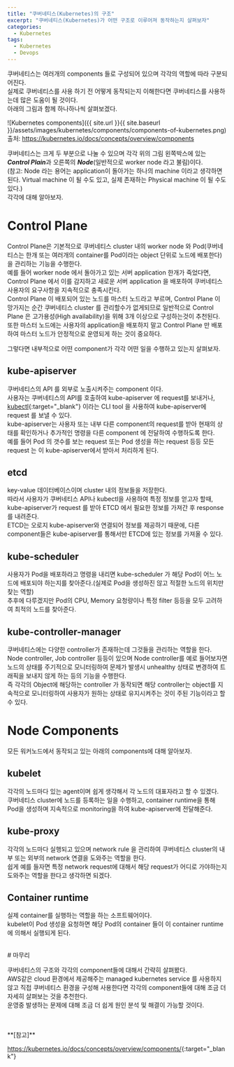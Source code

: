 ```yaml
---
title: "쿠버네티스(Kubernetes)의 구조"
excerpt: "쿠버네티스(Kubernetes)가 어떤 구조로 이루어져 동작하는지 살펴보자"
categories:
  - Kubernetes
tags:
  - Kubernetes
  - Devops
---
```


쿠버네티스는 여러개의 components 들로 구성되어 있으며 각각의 역할에 따라 구분되어진다.  
실제로 쿠버네티스를 사용 하기 전 어떻게 동작되는지 이해한다면 쿠버네티스를 사용하는데 많은 도움이 될 것이다.  
아래의 그림과 함께 하나하나씩 살펴보겠다.  

![Kubernetes components]({{ site.url }}{{ site.baseurl }}/assets/images/kubernetes/components/components-of-kubernetes.png)
출처: https://kubernetes.io/docs/concepts/overview/components

쿠버네티스는 크게 두 부분으로 나눌 수 있으며 각각 위의 그림 왼쪽박스에 있는 ***Control Plain***과 오른쪽의 ***Node***(일반적으로 worker node 라고 불림)이다.  
(참고: Node 라는 용어는 application이 돌아가는 하나의 machine 이라고 생각하면 된다. Virtual machine 이 될 수도 있고, 실제 존재하는 Physical machine 이 될 수도 있다.)  
각각에 대해 알아보자.  

# Control Plane

Control Plane은 기본적으로 쿠버네티스 cluster 내의 worker node 와 Pod(쿠버네티스는 한개 또는 여러개의 container를 Pod이라는 object 단위로 노드에 배포한다)을 관리하는 기능을 수행한다.  
예를 들어 worker node 에서 돌아가고 있는 서버 application 한개가 죽었다면, Control Plane 에서 이를 감지하고 새로운 서버 application 을 배포하여 쿠버네티스 사용자의 요구사항을 지속적으로 충족시킨다.  
Control Plane 이 배포되어 있는 노드를 마스터 노드라고 부르며, Control Plane 이 망가지는 순간 쿠버네티스 cluster 를 관리할수가 없게되므로 일반적으로 Control Plane 은 고가용성(High availability)을 위해 3개 이상으로 구성하는것이 추천된다.  
또한 마스터 노드에는 사용자의 application을 배포하지 말고 Control Plane 만 배포하여 마스터 노드가 안정적으로 운영되게 하는 것이 중요하다.  

그렇다면 내부적으로 어떤 component가 각각 어떤 일을 수행하고 있는지 살펴보자.  

## kube-apiserver

쿠버네티스의 API 를 외부로 노출시켜주는 component 이다.  
사용자는 쿠버네티스의 API를 호출하여 kube-apiserver 에 request를 보내거나, [kubectl](https://kubernetes.io/docs/reference/kubectl/overview/){:target="_blank"} 이라는 CLI tool 을 사용하여 kube-apiserver에 request 를 보낼 수 있다.  
kube-apiserver는 사용자 또는 내부 다른 component의 request를 받아 현재의 상태를 확인하거나 추가적인 명령을 다른 component 에 전달하여 수행하도록 한다.  
예를 들어 Pod 의 갯수를 보는 request 또는 Pod 생성을 하는 request 등등 모든 request 는 이 kube-apiserver에서 받아서 처리하게 된다.  

## etcd

key-value 데이터베이스이며 cluster 내의 정보들을 저장한다.  
따라서 사용자가 쿠버네티스 API나 kubectl을 사용하여 특정 정보를 얻고자 할때, kube-apiserver가 request 를 받아 ETCD 에서 필요한 정보를 가져간 후 response를 내려준다.  
ETCD는 오로지 kube-apiserver와 연결되어 정보를 제공하기 때문에, 다른 component들은 kube-apiserver를 통해서만 ETCD에 있는 정보를 가져올 수 있다.  

## kube-scheduler

사용자가 Pod을 배포하라고 명령을 내리면 kube-scheduler 가 해당 Pod이 어느 노드에 배포되야 하는지를 찾아준다.(실제로 Pod을 생성하진 않고 적절한 노드의 위치만 찾는 역할)  
추후에 다루겠지만 Pod의 CPU, Memory 요청량이나 특정 filter 등등을 모두 고려하여 최적의 노드를 찾아준다.  

## kube-controller-manager

쿠버네티스에는 다양한 controller가 존재하는데 그것들을 관리하는 역할을 한다.  
Node controller, Job controller 등등이 있으며 Node controller를 예로 들어보자면 노드의 상태를 주기적으로 모니터링하여 문제가 발생시 unhealthy 상태로 변경하여 트래픽을 보내지 않게 하는 등의 기능을 수행한다.  
즉 각각의 Object에 해당하는 controller 가 동작되면 해당 controller는 object를 지속적으로 모니터링하여 사용자가 원하는 상태로 유지시켜주는 것이 주된 기능이라고 할 수 있다.  

# Node Components

모든 워커노드에서 동작되고 있는 아래의 components에 대해 알아보자.  

## kubelet

각각의 노드마다 있는 agent이며 쉽게 생각해서 각 노드의 대표자라고 할 수 있겠다.  
쿠버네티스 cluster에 노드를 등록하는 일을 수행하고, container runtime을 통해 Pod을 생성하며 지속적으로 monitoring을 하여 kube-apiserver에 전달해준다.  

## kube-proxy

각각의 노드마다 실행되고 있으며 network rule 을 관리하여 쿠버네티스 cluster의 내부 또는 외부의 network 연결을 도와주는 역할을 한다.  
쉽게 예를 들자면 특정 network request에 대해서 해당 request가 어디로 가야하는지 도와주는 역할을 한다고 생각하면 되겠다.  

## Container runtime

실제 container를 실행하는 역할을 하는 소프트웨어이다.  
kubelet이 Pod 생성을 요청하면 해당 Pod의 container 들이 이 container runtime에 의해서 실행되게 된다.  


<br>
# 마무리

쿠버네티스의 구조와 각각의 component들에 대해서 간략히 살펴봤다.  
AWS같은 cloud 환경에서 제공해주는 managed kubernetes service 를 사용하지 않고 직접 쿠버네티스 환경을 구성해 사용한다면 각각의 component들에 대해 조금 더 자세히 살펴보는 것을 추천한다.  
운영중 발생하는 문제에 대해 조금 더 쉽게 원인 분석 및 해결이 가능할 것이다.  

<br>
<br>
**[참고]**  

<https://kubernetes.io/docs/concepts/overview/components/>{:target="_blank"}
